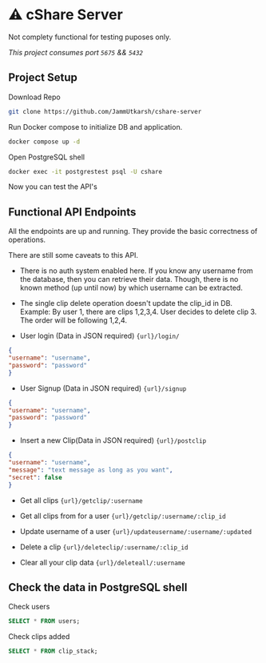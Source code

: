 # ⚠️ cShare Server

Not complety functional for testing puposes only.

_This project consumes port `5675` && `5432`_

## Project Setup

Download Repo

```bash
git clone https://github.com/JammUtkarsh/cshare-server
```

Run Docker compose to initialize DB and application.

```bash
docker compose up -d
```

Open PostgreSQL shell

```bash
docker exec -it postgrestest psql -U cshare
```

Now you can test the API's

## Functional API Endpoints

All the endpoints are up and running. They provide the basic correctness of operations.

There are still some caveats to this API.

- There is no auth system enabled here. If you know any username from the database, then you can retrieve their data. Though, there is no known method (up until now)  by which username can be extracted.

- The single clip delete operation doesn't update the clip_id in DB.
Example: By user 1, there are clips 1,2,3,4. User decides to delete clip 3. The order will be following 1,2,4.

- User login (Data in JSON required)
`{url}/login/`

```json
{
"username": "username",
"password": "password"
}
```

- User Signup (Data in JSON required)
`{url}/signup`

```json
{
"username": "username",
"password": "password"
}
```

- Insert a new Clip(Data in JSON required)
`{url}/postclip`

```json
{
"username": "username",
"message": "text message as long as you want",
"secret": false
}
```

- Get all clips
`{url}/getclip/:username`

- Get all clips from for a user
`{url}/getclip/:username/:clip_id`

- Update username of a user
`{url}/updateusername/:username/:updated`

- Delete a clip
`{url}/deleteclip/:username/:clip_id`

- Clear all your clip data
`{url}/deleteall/:username`

## Check the data in PostgreSQL shell

Check users

```sql
SELECT * FROM users;
```

Check clips added

```sql
SELECT * FROM clip_stack;
```
